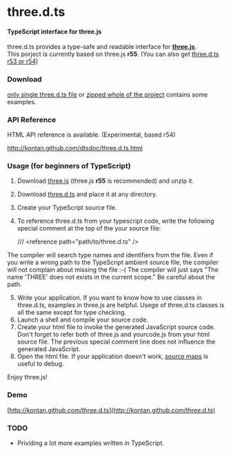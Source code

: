three.d.ts
====
#### TypeScript interface for three.js ####

three.d.ts provides a type-safe and readable interface for **[three.js](http://mrdoob.github.com/three.js/)**.   
This porject is currently based on three.js **r55**. (You can also get [three.d.ts r53 or r54](https://github.com/kontan/three.d.ts/tags))

### Download

[only single three.d.ts file](https://github.com/kontan/three.d.ts/raw/master/three.d.ts) or [zipped whole of the project](https://github.com/kontan/three.d.ts/archive/master.zip) contains some examples.

### API Reference

HTML API reference is available. (Experimental, based r54)

http://kontan.github.com/dtsdoc/three.d.ts.html


### Usage (for beginners of TypeScript)

1. Download [three.js](https://github.com/mrdoob/three.js/tags) (three.js **r55** is recommended) and unzip it.
2. Download [three.d.ts](https://github.com/kontan/three.d.ts/raw/master/three.d.ts) and place it at any directory.
3. Create your TypeScript source file. 
4. To reference three.d.ts from your typescript code, write the following special comment at the top of the your source file:

     /// &lt;reference path="path/to/three.d.ts" /&gt;

 The compiler will search type names and identifiers from the file. 
 Even if you write a wrong path to the TypeScript ambient source file, the compiler will not complain about missing the file :-( 
 The compiler will just says "The name 'THREE' does not exists in the current scope." 
 Be careful about the path.


5. Write your application. If you want to know how to use classes in three.d.ts, examples in three.js are helpful. Usege of three.d.ts classes is all the same except for type checking.
5. Launch a shell and compile your source code.
6. Create your html file to invoke the generated JavaScript source code. Don't forget to refer both of three.js and yourcode.js from your html source file. The previous special comment line does not influence the generated JavaScript. 
6. Open the html file. If your application doesn't work, [source maps](http://www.html5rocks.com/en/tutorials/developertools/sourcemaps/) is useful to debug.  

Enjoy three.js!

### Demo

[http://kontan.github.com/three.d.ts](http://kontan.github.com/three.d.ts)

### TODO

* Prividing a lot more examples written in TypeScript. 